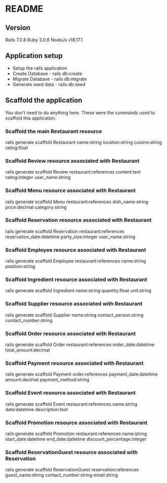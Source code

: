 # README

## Version

Rails 7.0.8
Ruby 3.0.6
NodeJs v18.17.1

## Application setup

- Setup the rails application
- Create Database - rails db:create
- Migrate Database - rails db:migrate
- Generate seed data - rails db:seed

## Scaffold the application

You don't need to do anything here. These were the commands used to scaffold this application.

### Scaffold the main Restaurant resource

rails generate scaffold Restaurant name:string location:string cuisine:string rating:float

### Scaffold Review resource associated with Restaurant

rails generate scaffold Review restaurant:references content:text rating:integer user_name:string

### Scaffold Menu resource associated with Restaurant

rails generate scaffold Menu restaurant:references dish_name:string price:decimal category:string

### Scaffold Reservation resource associated with Restaurant

rails generate scaffold Reservation restaurant:references reservation_date:datetime party_size:integer user_name:string

### Scaffold Employee resource associated with Restaurant

rails generate scaffold Employee restaurant:references name:string position:string

### Scaffold Ingredient resource associated with Restaurant

rails generate scaffold Ingredient name:string quantity:float unit:string

### Scaffold Supplier resource associated with Restaurant

rails generate scaffold Supplier name:string contact_person:string contact_number:string

### Scaffold Order resource associated with Restaurant

rails generate scaffold Order restaurant:references order_date:datetime total_amount:decimal

### Scaffold Payment resource associated with Restaurant

rails generate scaffold Payment order:references payment_date:datetime amount:decimal payment_method:string

### Scaffold Event resource associated with Restaurant

rails generate scaffold Event restaurant:references name:string date:datetime description:text

### Scaffold Promotion resource associated with Restaurant

rails generate scaffold Promotion restaurant:references name:string start_date:datetime end_date:datetime discount_percentage:integer

### Scaffold ReservationGuest resource associated with Reservation

rails generate scaffold ReservationGuest reservation:references guest_name:string contact_number:string email:string
